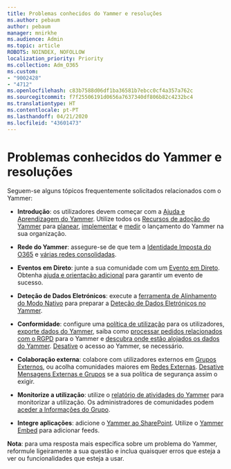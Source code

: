 ```yaml
---
title: Problemas conhecidos do Yammer e resoluções
ms.author: pebaum
author: pebaum
manager: mnirkhe
ms.audience: Admin
ms.topic: article
ROBOTS: NOINDEX, NOFOLLOW
localization_priority: Priority
ms.collection: Adm_O365
ms.custom:
- "9002428"
- "4712"
ms.openlocfilehash: c83b7588d06df1ba36581b7ebcc0cf4a357a762c
ms.sourcegitcommit: f7f25506191d0656a7637340df806b82c4232bc4
ms.translationtype: HT
ms.contentlocale: pt-PT
ms.lasthandoff: 04/21/2020
ms.locfileid: "43601473"
---
```

# <a name="yammer-common-issues-and-resolutions"></a>Problemas conhecidos do Yammer e resoluções

Seguem-se alguns tópicos frequentemente solicitados relacionados com o Yammer:

- **Introdução**: os utilizadores devem começar com a [Ajuda e Aprendizagem do Yammer](https://support.office.com/yammer). Utilize todos os [Recursos de adoção do Yammer](https://aka.ms/yamresources) para [planear](https://aka.ms/YamSuccessGuide), [implementar](https://aka.ms/YamLaunchPlaybook) e [medir](https://aka.ms/YamMeasureSuccesGuide) o lançamento do Yammer na sua organização. 

- **Rede do Yammer**: assegure-se de que tem a [Identidade Imposta do O365](https://docs.microsoft.com/yammer/configure-your-yammer-network/enforce-office-365-identity) e [várias redes consolidadas](https://docs.microsoft.com/yammer/configure-your-yammer-network/consolidate-multiple-yammer-networks). 

- **Eventos em Direto**: junte a sua comunidade com um [Evento em Direto](https://docs.microsoft.com/yammer/manage-yammer-groups/yammer-live-events). Obtenha [ajuda e orientação adicional](https://resources.techcommunity.microsoft.com/live-events/assistance/) para garantir um evento de sucesso. 

- **Deteção de Dados Eletrónicos**: execute a [ferramenta de Alinhamento do Modo Nativo](https://docs.microsoft.com/yammer/configure-your-yammer-network/overview-native-mode) para preparar a [Deteção de Dados Eletrónicos no Yammer](https://docs.microsoft.com/yammer/manage-security-and-compliance/overview-of-ediscovery). 

- **Conformidade**: configure uma [política de utilização](https://docs.microsoft.com/yammer/manage-security-and-compliance/set-up-a-usage-policy) para os utilizadores, [exporte dados do Yammer](https://docs.microsoft.com/yammer/manage-security-and-compliance/export-yammer-enterprise-data), saiba como [processar pedidos relacionados com o RGPD](https://docs.microsoft.com/yammer/manage-security-and-compliance/gdpr-requests-in-yammer-enterprise) para o Yammer e [descubra onde estão alojados os dados do Yammer](https://docs.microsoft.com/yammer/manage-security-and-compliance/data-residency). [Desative](https://docs.microsoft.com/yammer/manage-yammer-users/turn-off-user-access) o acesso ao Yammer, se necessário.

- **Colaboração externa**: colabore com utilizadores externos em [Grupos Externos](https://docs.microsoft.com/yammer/work-with-external-users/create-and-manage-external-groups), ou acolha comunidades maiores em [Redes Externas](https://docs.microsoft.com/yammer/work-with-external-users/create-and-manage-an-external-network). [Desative Mensagens Externas e Grupos](https://docs.microsoft.com/yammer/work-with-external-users/disable-external-messaging) se a sua política de segurança assim o exigir.

- **Monitorize a utilização**: utilize o [relatório de atividades do Yammer](https://docs.microsoft.com/microsoft-365/admin/activity-reports/yammer-activity-report) para monitorizar a utilização. Os administradores de comunidades podem [aceder a Informações do Grupo](https://support.office.com/article/view-group-insights-in-yammer-73f9fa6d-d442-4f25-9194-d5317c9328ab).

- **Integre aplicações**: adicione o [Yammer ao SharePoint](https://docs.microsoft.com/yammer/integrate-yammer-with-other-apps/embed-a-feed-into-a-sharepoint-site). Utilize o [Yammer Embed](https://developer.yammer.com/docs/embed) para adicionar feeds. 

**Nota**: para uma resposta mais específica sobre um problema do Yammer, reformule ligeiramente a sua questão e inclua quaisquer erros que esteja a ver ou funcionalidades que esteja a usar.
